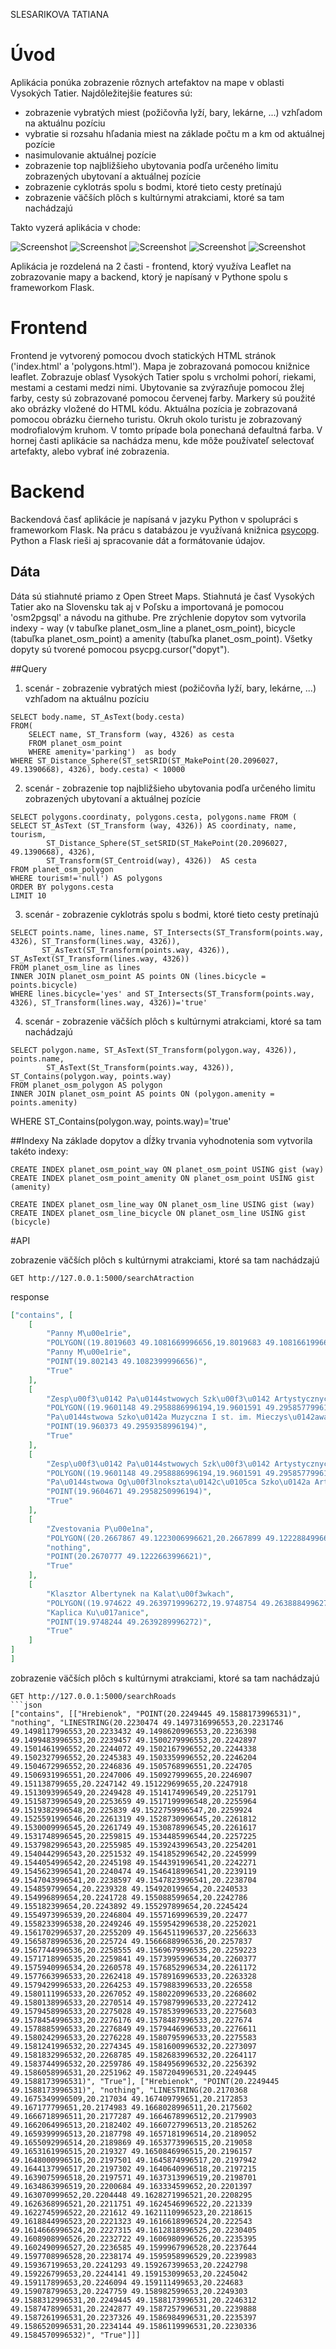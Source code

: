 SLESARIKOVA TATIANA
# Úvod
Aplikácia ponúka zobrazenie rôznych artefaktov na mape v oblasti Vysokých Tatier. Najdôležitejšie features sú:
- zobrazenie vybratých miest (požičovňa lyží, bary, lekárne, ...) vzhľadom na aktuálnu pozíciu
- vybratie si rozsahu hľadania miest na základe počtu m a km od aktuálnej pozície
- nasimulovanie aktuálnej pozície
- zobrazenie top najbližšieho ubytovania podľa určeného limitu zobrazených ubytovaní a aktuálnej pozície
- zobrazenie cyklotrás spolu s bodmi, ktoré tieto cesty pretínajú
- zobrazenie väčších plôch s kultúrnymi atrakciami, ktoré sa tam nachádzajú 

Takto vyzerá aplikácia v chode:

![Screenshot](screenshot.png)
![Screenshot](screen.png)
![Screenshot](screen2.png)
![Screenshot](screen1.png)
![Screenshot](screen3.png)

Aplikácia je rozdelená na 2 časti - frontend, ktorý využíva Leaflet na zobrazovanie mapy a backend, ktorý je napísaný v Pythone spolu s frameworkom Flask. 

# Frontend
Frontend je vytvorený pomocou dvoch statických HTML stránok ('index.html' a 'polygons.html'). Mapa je zobrazovaná pomocou knižnice leaflet. Zobrazuje oblasť Vysokých Tatier spolu s vrcholmi pohorí, riekami, mestami a cestami medzi nimi. Ubytovanie sa zvýrazňuje pomocou žlej farby, cesty sú zobrazované pomocou červenej farby. Markery sú použité ako obrázky vložené do HTML kódu. Aktuálna pozícia je zobrazovaná pomocou obrázku čierneho turistu. Okruh okolo turistu je zobrazovaný modrofialovým kruhom. V tomto prípade bola ponechaná defaultná farba. V hornej časti aplikácie sa nachádza menu, kde môže používateľ selectovať artefakty, alebo vybrať iné zobrazenia.

# Backend

Backendová časť aplikácie je napísaná v jazyku Python v spolupráci s frameworkom Flask. Na prácu s databázou je využívaná knižnica [psycopg](http://initd.org/psycopg/docs/index.html). Python a Flask rieši aj spracovanie dát a formátovanie údajov.

## Dáta

Dáta sú stiahnuté priamo z Open Street Maps. Stiahnutá je časť Vysokých Tatier ako na Slovensku tak aj v Poľsku a importovaná je pomocou 'osm2pgsql' a návodu na githube. Pre zrýchlenie dopytov som vytvorila indexy - way (v tabuľke planet_osm_line a planet_osm_point), bicycle (tabuľka planet_osm_point) a amenity (tabuľka planet_osm_point). Všetky dopyty sú tvorené pomocou psycpg.cursor("dopyt").

##Query
1. scenár - zobrazenie vybratých miest (požičovňa lyží, bary, lekárne, ...) vzhľadom na aktuálnu pozíciu
```postgres
SELECT body.name, ST_AsText(body.cesta)
FROM(
	SELECT name, ST_Transform (way, 4326) as cesta 
	FROM planet_osm_point 
	WHERE amenity='parking')  as body
WHERE ST_Distance_Sphere(ST_setSRID(ST_MakePoint(20.2096027, 49.1390668), 4326), body.cesta) < 10000
```

2. scenár - zobrazenie top najbližšieho ubytovania podľa určeného limitu zobrazených ubytovaní a aktuálnej pozície
```postgres
SELECT polygons.coordinaty, polygons.cesta, polygons.name FROM (
SELECT ST_AsText (ST_Transform (way, 4326)) AS coordinaty, name, tourism, 
  		ST_Distance_Sphere(ST_setSRID(ST_MakePoint(20.2096027, 49.1390668), 4326), 
  		ST_Transform(ST_Centroid(way), 4326))  AS cesta
FROM planet_osm_polygon
WHERE tourism!='null') AS polygons
ORDER BY polygons.cesta
LIMIT 10
```

3. scenár - zobrazenie cyklotrás spolu s bodmi, ktoré tieto cesty pretínajú
```postgres
SELECT points.name, lines.name, ST_Intersects(ST_Transform(points.way, 4326), ST_Transform(lines.way, 4326)), 
       ST_AsText(ST_Transform(points.way, 4326)), ST_AsText(ST_Transform(lines.way, 4326)) 
FROM planet_osm_line as lines 
INNER JOIN planet_osm_point AS points ON (lines.bicycle = points.bicycle)
WHERE lines.bicycle='yes' and ST_Intersects(ST_Transform(points.way, 4326), ST_Transform(lines.way, 4326))='true'
```
4. scenár - zobrazenie väčších plôch s kultúrnymi atrakciami, ktoré sa tam nachádzajú
```postgres
SELECT polygon.name, ST_AsText(ST_Transform(polygon.way, 4326)), points.name,
		ST_AsText(St_Transform(points.way, 4326)), ST_Contains(polygon.way, points.way)
FROM planet_osm_polygon AS polygon
INNER JOIN planet_osm_point AS points ON (polygon.amenity = points.amenity)
```
WHERE ST_Contains(polygon.way, points.way)='true'

##Indexy
Na základe dopytov a dĺžky trvania vyhodnotenia som vytvorila takéto indexy:

```postgres
CREATE INDEX planet_osm_point_way ON planet_osm_point USING gist (way)
CREATE INDEX planet_osm_point_amenity ON planet_osm_point USING gist (amenity)

CREATE INDEX planet_osm_line_way ON planet_osm_line USING gist (way)
CREATE INDEX planet_osm_line_bicycle ON planet_osm_line USING gist (bicycle)
```

#API

zobrazenie väčších plôch s kultúrnymi atrakciami, ktoré sa tam nachádzajú
```
GET http://127.0.0.1:5000/searchAtraction
```
response

```json
["contains", [
	[
		"Panny M\u00e1rie", 
		"POLYGON((19.8019603 49.1081669996656,19.8019683 49.1081661996656,19.8019704 49.1081741996656,19.8020468 49.1081684996656,19.8020345 49.1080969996656,19.8021448 49.1080871996656,19.8021574 49.1081585996656,19.8022257 49.1081524996656,19.8022372 49.1081417996656,19.8022444 49.1081442996656,19.8022321 49.1081561996656,19.8022457 49.1081995996656,19.8022964 49.1081926996656,19.8022923 49.1081801996656,19.802301 49.1081794996656,19.8023045 49.1081907996656,19.8023585 49.1081829996656,19.8023632 49.1081719996656,19.8023713 49.1081733996656,19.8023663 49.1081844996656,19.8023989 49.1081993996656,19.8024136 49.1081932996656,19.8024188 49.1081979996656,19.802403 49.1082051996656,19.8024121 49.1082291996656,19.8024297 49.1082299996656,19.8024287 49.1082355996656,19.8024112 49.1082348996656,19.8023907 49.1082598996656,19.8024032 49.1082683996656,19.8023963 49.1082725996656,19.8023815 49.1082617996656,19.8023546 49.1082650996655,19.8023865 49.1083092996655,19.8023745 49.1083144996655,19.8023686 49.1083050996655,19.80231 49.1083228996655,19.8023166 49.1083321996655,19.802304 49.1083361996655,19.802273 49.1082930996655,19.8022609 49.1082959996656,19.8022577 49.1082879996655,19.8022278 49.1082922996656,19.8022443 49.1083391996656,19.8022352 49.1083409996655,19.8022183 49.1082941996656,19.8021917 49.1082974996656,19.8021941 49.1083054996656,19.8021741 49.1083079996655,19.8021724 49.1083000996655,19.8021154 49.1083053996655,19.8021172 49.1083122996655,19.8020947 49.1083146996655,19.8020936 49.1083078996655,19.8020362 49.1083132996655,19.8020364 49.1083189996655,19.8020111 49.1083201996655,19.8020147 49.1083304996655,19.8020004 49.1083332996655,19.8019603 49.1081669996656))", 
		"Panny M\u00e1rie", 
		"POINT(19.802143 49.1082399996656)", 
		"True"
	], 
	[
		"Zesp\u00f3\u0142 Pa\u0144stwowych Szk\u00f3\u0142 Artystycznych", 
		"POLYGON((19.9601148 49.2958886996194,19.9601591 49.2958577996194,19.9602227 49.2957884996194,19.9603681 49.2956481996194,19.9606895 49.2958314996194,19.9603485 49.2960808996193,19.9602239 49.2960131996193,19.9601815 49.2959838996194,19.9601633 49.2959292996194,19.9601148 49.2958886996194))", 
		"Pa\u0144stwowa Szko\u0142a Muzyczna I st. im. Mieczys\u0142awa Kar\u0142owicza", 
		"POINT(19.960373 49.2959358996194)", 
		"True"
	], 
	[
		"Zesp\u00f3\u0142 Pa\u0144stwowych Szk\u00f3\u0142 Artystycznych", 
		"POLYGON((19.9601148 49.2958886996194,19.9601591 49.2958577996194,19.9602227 49.2957884996194,19.9603681 49.2956481996194,19.9606895 49.2958314996194,19.9603485 49.2960808996193,19.9602239 49.2960131996193,19.9601815 49.2959838996194,19.9601633 49.2959292996194,19.9601148 49.2958886996194))", 
		"Pa\u0144stwowa Og\u00f3lnokszta\u0142c\u0105ca Szko\u0142a Artystyczna", 
		"POINT(19.9604671 49.2958250996194)", 
		"True"
	], 
	[
		"Zvestovania P\u00e1na", 
		"POLYGON((20.2667867 49.1223006996621,20.2667899 49.1222884996621,20.2668266 49.1222921996621,20.2668673 49.1222835996621,20.2668568 49.1222652996621,20.266905 49.1222524996621,20.2668881 49.1222246996621,20.2669268 49.1222149996621,20.2669437 49.1222426996621,20.2670251 49.1222210996621,20.26703 49.1222302996621,20.2671088 49.1222097996621,20.2671598 49.1222894996621,20.2670682 49.1223117996621,20.2670604 49.1222990996621,20.2669057 49.1223402996621,20.266896 49.1223240996621,20.2668521 49.1223359996621,20.2668408 49.1223501996621,20.2668278 49.1223461996621,20.266838 49.1223297996621,20.2668209 49.1223032996621,20.2667867 49.1223006996621))", 
		"nothing", 
		"POINT(20.2670777 49.1222663996621)", 
		"True"
	], 
	[
		"Klasztor Albertynek na Kalat\u00f3wkach", 
		"POLYGON((19.974622 49.2639719996272,19.9748754 49.2638884996272,19.9748884 49.2639052996272,19.9749646 49.2638802996272,19.9748332 49.2637094996273,19.9748055 49.2637185996273,19.9747384 49.2636315996273,19.9747645 49.2636229996273,19.9747423 49.2635941996273,19.9749425 49.2635281996273,19.9749595 49.2635500996273,19.9749903 49.2635398996273,19.975094 49.2636746996273,19.9749448 49.2637238996273,19.9750626 49.2638799996272,19.9751263 49.2638589996272,19.9751646 49.2639086996272,19.9749866 49.2639672996272,19.9749574 49.2639291996272,19.9746636 49.2640259996272,19.974622 49.2639719996272))", 
		"Kaplica Ku\u017anice", 
		"POINT(19.9748244 49.2639289996272)", 
		"True"
	]
]
]
```
zobrazenie väčších plôch s kultúrnymi atrakciami, ktoré sa tam nachádzajú
```
GET http://127.0.0.1:5000/searchRoads
```json
["contains", [["Hrebienok", "POINT(20.2249445 49.1588173996531)", "nothing", "LINESTRING(20.2230474 49.1497316996553,20.2231746 49.1498117996553,20.2233432 49.1498620996553,20.2236398 49.1499483996553,20.2239457 49.1500279996553,20.2242897 49.1501461996552,20.2244072 49.1502167996552,20.2244338 49.1502327996552,20.2245383 49.1503359996552,20.2246204 49.1504672996552,20.2246836 49.1505768996551,20.224705 49.1506931996551,20.2247006 49.150927999655,20.2246907 49.151138799655,20.2247142 49.151229699655,20.2247918 49.1513093996549,20.2249428 49.1514174996549,20.2251791 49.1515873996549,20.2253659 49.1517199996548,20.2255964 49.1519382996548,20.225839 49.1522759996547,20.2259924 49.1525591996546,20.2261319 49.1528730996545,20.2261812 49.1530009996545,20.2261749 49.1530878996545,20.2261617 49.1531748996545,20.2259815 49.1534485996544,20.2257225 49.1537982996543,20.2255985 49.1539243996543,20.2254201 49.1540442996543,20.2251532 49.1541852996542,20.2245999 49.1544054996542,20.2245198 49.1544391996541,20.2242271 49.1545623996541,20.2240474 49.1546418996541,20.2239119 49.1547043996541,20.2238597 49.1547823996541,20.2238704 49.154859799654,20.2239328 49.154920199654,20.2240533 49.154996899654,20.2241728 49.155088599654,20.2242786 49.155182399654,20.2243892 49.155297899654,20.2245424 49.1554973996539,20.2246804 49.1557169996539,20.22477 49.1558233996538,20.2249246 49.1559542996538,20.2252021 49.1561702996537,20.2255209 49.1564511996537,20.2256633 49.1565878996536,20.225724 49.1566688996536,20.2257837 49.1567744996536,20.2258555 49.1569679996535,20.2259223 49.1571718996535,20.2259841 49.1573995996534,20.2260377 49.1575940996534,20.2260578 49.1576852996534,20.2261172 49.1577663996533,20.2262418 49.1578916996533,20.2263328 49.1579429996533,20.2264253 49.1579883996533,20.226558 49.1580111996533,20.2267052 49.1580220996533,20.2268602 49.1580138996533,20.2270514 49.1579879996533,20.2272412 49.1579458996533,20.2275028 49.1578539996533,20.2275603 49.1578454996533,20.2276176 49.1578487996533,20.227674 49.1578885996533,20.2276849 49.1579446996533,20.2276611 49.1580242996533,20.2276228 49.1580795996533,20.2275583 49.1581241996532,20.2274345 49.1581600996532,20.2273097 49.1581832996532,20.2268785 49.1582683996532,20.2264117 49.1583744996532,20.2259786 49.1584956996532,20.2256392 49.1586058996531,20.2251962 49.1587204996531,20.2249445 49.1588173996531)", "True"], ["Hrebienok", "POINT(20.2249445 49.1588173996531)", "nothing", "LINESTRING(20.2170368 49.1675349996509,20.217034 49.167409799651,20.2172853 49.167177799651,20.2174983 49.1668028996511,20.2175602 49.1666718996511,20.2177287 49.1664678996512,20.2179903 49.1662064996513,20.2182402 49.1660727996513,20.2185262 49.1659399996513,20.2187798 49.1657181996514,20.2189052 49.1655092996514,20.2189869 49.1653773996515,20.219058 49.1653161996515,20.219327 49.1650846996515,20.2196157 49.1648000996516,20.2197501 49.1645874996517,20.2197942 49.1644137996517,20.2197302 49.1640640996518,20.2197215 49.1639075996518,20.2197571 49.1637313996519,20.2198701 49.1634863996519,20.2200684 49.163334599652,20.2201397 49.163070999652,20.2204448 49.1628271996521,20.2208295 49.1626368996521,20.2211751 49.1624546996522,20.221339 49.1622745996522,20.221612 49.1621110996523,20.2218615 49.1618844996523,20.2221323 49.1616618996524,20.222543 49.1614666996524,20.2227315 49.1612818996525,20.2230405 49.1608908996526,20.2232722 49.1606980996526,20.2235395 49.1602490996527,20.2236585 49.1599967996528,20.2237644 49.1597708996528,20.2238174 49.1595958996529,20.2239983 49.159367199653,20.2241293 49.159267399653,20.2242798 49.159226799653,20.2244141 49.159153099653,20.2245042 49.159117899653,20.2246094 49.159111499653,20.224683 49.159078799653,20.2247759 49.158982599653,20.2249303 49.1588312996531,20.2249445 49.1588173996531,20.2246312 49.1587478996531,20.2242877 49.1587257996531,20.2239888 49.1587261996531,20.2237326 49.1586984996531,20.2235397 49.1586520996531,20.2234144 49.1586119996531,20.2230336 49.1584570996532)", "True"]]]
```
